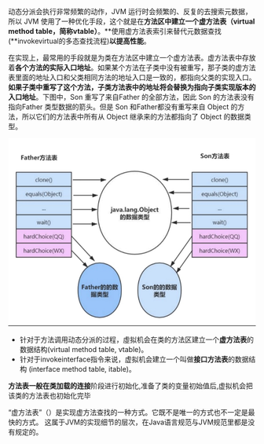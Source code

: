 动态分派会执行非常频繁的动作，JVM 运行时会频繁的、反复的去搜索元数据，所以 JVM 使用了一种优化手段，这个就是在**方法区中建立一个虚方法表（virtual method table，简称vtable）**。**使用虚方法表索引来替代元数据查找(**invokevirtual的多态查找流程)**以提高性能**。

在实现上，最常用的手段就是为类在方法区中建立一个虚方法表。虚方法表中存放着**各个方法的实际入口地址**。如果某个方法在子类中没有被重写，那子类的虚方法表里面的地址入口和父类相同方法的地址入口是一致的，都指向父类的实现入口。**如果子类中重写了这个方法，子类方法表中的地址将会替换为指向子类实现版本的入口地址**。下图中，Son 重写了来自Father 的全部方法，因此 Son 的方法表没有指向Father 类型数据的箭头。但是 Son 和Father都没有重写来自 Object 的方法，所以它们的方法表中所有从 Object 继承来的方法都指向了 Object 的数据类型。

![image-20210821144155249](./虚方法表.png)

+ 针对于方法调用动态分派的过程，虛拟机会在类的方法区建立一个**虚方法表**的数据结构(virtual method table, vtable)。 
+ 针对于invokeinterface指令来说，虚拟机会建立一个叫做**接口方法表**的数据结构 (interface method table, itable)。

**方法表一般在类加载的连接**阶段进行初始化,准备了类的变量初始值后,虚拟机会把该类的方法表也初始化完毕

“虚方法表”（）是实现虚方法查找的一种方式。它既不是唯一的方式也不一定是最快的方式。
这属于JVM的实现细节的层次，在Java语言规范与JVM规范里都是没有规定的。

